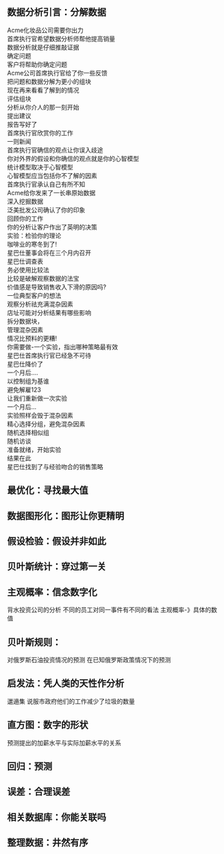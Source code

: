 ## 数据分析引言：分解数据
Acme化妆品公司需要你出力  
首席执行官希望数据分析师帮他提高销量  
数据分析就是仔细推敲证据  
确定问题  
客户将帮助你确定问题  
Acme公司首席执行官给了你一些反馈  
把问题和数据分解为更小的组块  
现在再来看看了解到的情况  
评估组块  
分析从你介人的那一刻开始  
提出建议  
报告写好了  
首席执行官欣赏你的工作  
一则新闻  
首席执行官确信的观点让你误入歧途  
你对外界的假设和你确信的观点就是你的心智模型  
统计模型取决于心智模型  
心智模型应当包括你不了解的因素  
首席执行官承认自己有所不知  
Acme给你发来了一长串原始数据  
深入挖掘数据  
泛美批发公司确认了你的印象  
回顾你的工作  
你的分析让客户作出了英明的决策  
实验：检验你的理论  
咖啡业的寒冬到了!  
星巴仕董事会将在三个月内召开  
星巴仕调查表  
务必使用比较法  
比较是破解观察数据的法宝  
价值感是导致销售收入下滑的原因吗?  
一位典型客户的想法  
观察分析祛充满混杂因素  
店址可能对分析结果有哪些影响  
拆分数据块，  
管理混杂因素  
情况比预料的更糟!  
你需要做-一个实验，指出哪种策略最有效  
星巴仕首席执行官已经急不可待  
星巴仕降价了  
一个月后....  
以控制组为基谁  
避免解雇123   
让我们重新做一次实验  
一个月后...  
实验照样会毁于混杂因素  
精心选择分组，避免混杂因素  
随机选择相似组  
随机访谈  
准备就绪，开始实验  
结果在此  
星巴仕找到了与经验吻合的销售策略  
## 最优化：寻找最大值  
## 数据图形化：图形让你更精明  
## 假设检验：假设并非如此  
## 贝叶斯统计：穿过第一关  
## 主观概率：信念数字化  
背水投资公司的分析 不同的员工对同一事件有不同的看法 主观概率-》具体的数值  
## 贝叶斯规则：  
对俄罗斯石油投资情况的预测 在已知俄罗斯政策情况下的预测  
## 启发法：凭人类的天性作分析  
邋遢集 说服市政府他们的工作减少了垃圾的数量  
## 直方图：数字的形状  
预测提出的加薪水平与实际加薪水平的关系  
## 回归：预测  
## 误差：合理误差  
## 相关数据库：你能关联吗  
## 整理数据：井然有序  
